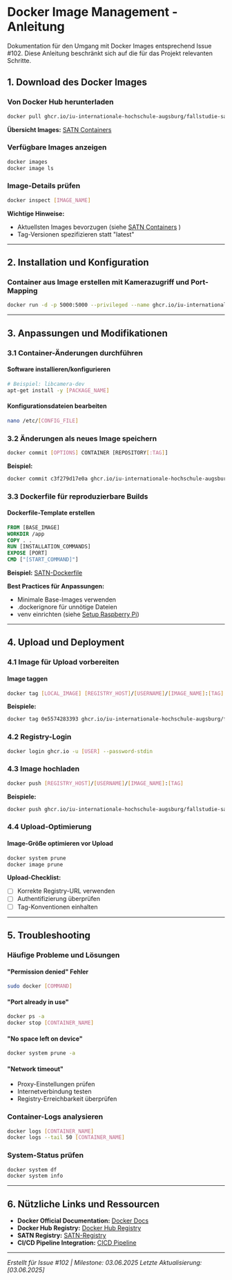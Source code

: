 # Docker Image Management - Anleitung

Dokumentation für den Umgang mit Docker Images entsprechend Issue #102. Diese Anleitung beschränkt sich auf die für das Projekt relevanten Schritte.

## 1. Download des Docker Images

### Von Docker Hub herunterladen
```bash
docker pull ghcr.io/iu-internationale-hochschule-augsburg/fallstudie-satn:sha-8cfab5a
```

**Übersicht Images:**
[SATN Containers](https://github.com/IU-Internationale-Hochschule-Augsburg/fallstudie-satn/pkgs/container/fallstudie-satn)

### Verfügbare Images anzeigen
```bash
docker images
docker image ls
```

### Image-Details prüfen
```bash
docker inspect [IMAGE_NAME]
```

**Wichtige Hinweise:**
- Aktuellsten Images bevorzugen (siehe [SATN Containers](https://github.com/IU-Internationale-Hochschule-Augsburg/fallstudie-satn/pkgs/container/fallstudie-satn) )
- Tag-Versionen spezifizieren statt "latest"

---

## 2. Installation und Konfiguration

### Container aus Image erstellen mit Kamerazugriff und Port-Mapping
```bash
docker run -d -p 5000:5000 --privileged --name ghcr.io/iu-internationale-hochschule-augsburg/fallstudie-satn:[IMAGE_NAME]
```

---

## 3. Anpassungen und Modifikationen

### 3.1 Container-Änderungen durchführen

#### Software installieren/konfigurieren
```bash
# Beispiel: libcamera-dev
apt-get install -y [PACKAGE_NAME]
```

#### Konfigurationsdateien bearbeiten
```bash
nano /etc/[CONFIG_FILE]
```

### 3.2 Änderungen als neues Image speichern
```bash
docker commit [OPTIONS] CONTAINER [REPOSITORY[:TAG]]
```

**Beispiel:**
```bash
docker commit c3f279d17e0a ghcr.io/iu-internationale-hochschule-augsburg/fallstudie-satn:latest
```

### 3.3 Dockerfile für reproduzierbare Builds

#### Dockerfile-Template erstellen
```dockerfile
FROM [BASE_IMAGE]
WORKDIR /app
COPY . .
RUN [INSTALLATION_COMMANDS]
EXPOSE [PORT]
CMD ["[START_COMMAND]"]
```

**Beispiel:**
[SATN-Dockerfile]([https://github.com/IU-Internationale-Hochschule-Augsburg/fallstudie-satn/pkgs/container/fallstudie-satn](https://github.com/IU-Internationale-Hochschule-Augsburg/fallstudie-satn/blob/main/computer_vision/Dockerfile))

**Best Practices für Anpassungen:**
- Minimale Base-Images verwenden
- .dockerignore für unnötige Dateien
- venv einrichten (siehe [Setup Raspberry Pi](https://github.com/IU-Internationale-Hochschule-Augsburg/fallstudie-satn/blob/feat/camera-optimizing/computer_vision/README.md))

---

## 4. Upload und Deployment

### 4.1 Image für Upload vorbereiten

#### Image taggen
```bash
docker tag [LOCAL_IMAGE] [REGISTRY_HOST]/[USERNAME]/[IMAGE_NAME]:[TAG]
```

**Beispiele:**
```bash
docker tag 0e5574283393 ghcr.io/iu-internationale-hochschule-augsburg/fallstudie-satn:prod-v1
```

### 4.2 Registry-Login
```bash
docker login ghcr.io -u [USER] --password-stdin
```

### 4.3 Image hochladen
```bash
docker push [REGISTRY_HOST]/[USERNAME]/[IMAGE_NAME]:[TAG]
```

**Beispiele:**
```bash
docker push ghcr.io/iu-internationale-hochschule-augsburg/fallstudie-satn:[TAG]
```

### 4.4 Upload-Optimierung

#### Image-Größe optimieren vor Upload
```bash
docker system prune
docker image prune
```

**Upload-Checklist:**
- [ ] Korrekte Registry-URL verwenden
- [ ] Authentifizierung überprüfen
- [ ] Tag-Konventionen einhalten

---

## 5. Troubleshooting

### Häufige Probleme und Lösungen

#### "Permission denied" Fehler
```bash
sudo docker [COMMAND]
```

#### "Port already in use"
```bash
docker ps -a
docker stop [CONTAINER_NAME]
```

#### "No space left on device"
```bash
docker system prune -a
```

#### "Network timeout"
- Proxy-Einstellungen prüfen
- Internetverbindung testen
- Registry-Erreichbarkeit überprüfen

### Container-Logs analysieren
```bash
docker logs [CONTAINER_NAME]
docker logs --tail 50 [CONTAINER_NAME]
```

### System-Status prüfen
```bash
docker system df
docker system info
```

---

## 6. Nützliche Links und Ressourcen

- **Docker Official Documentation:** [Docker Docs](https://docs.docker.com/)
- **Docker Hub Registry:** [Docker Hub Registry](https://hub.docker.com/_/registry)
- **SATN Registry:** [SATN-Registry](https://github.com/IU-Internationale-Hochschule-Augsburg/fallstudie-satn/pkgs/container/fallstudie-satn)
- **CI/CD Pipeline Integration:** [CICD Pipeline](https://github.com/IU-Internationale-Hochschule-Augsburg/fallstudie-satn/blob/main/.github/workflows/docker-publish.yml)

---

*Erstellt für Issue #102 | Milestone: 03.06.2025*
*Letzte Aktualisierung: [03.06.2025]*
